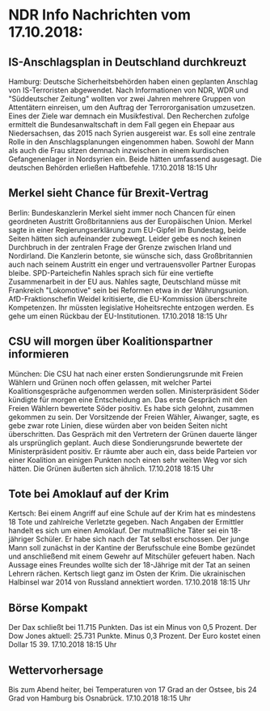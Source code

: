 # NDR Info Nachrichten vom 17.10.2018:


## IS-Anschlagsplan in Deutschland durchkreuzt
Hamburg: Deutsche Sicherheitsbehörden haben einen geplanten Anschlag von IS-Terroristen abgewendet. Nach Informationen von NDR, WDR und "Süddeutscher Zeitung" wollten vor zwei Jahren mehrere Gruppen von Attentätern einreisen, um den Auftrag der Terrororganisation umzusetzen. Eines der Ziele war demnach ein Musikfestival. Den Recherchen zufolge ermittelt die Bundesanwaltschaft in dem Fall gegen ein Ehepaar aus Niedersachsen, das 2015 nach Syrien ausgereist war. Es soll eine zentrale Rolle in den Anschlagsplanungen eingenommen haben. Sowohl der Mann als auch die Frau sitzen demnach inzwischen in einem kurdischen Gefangenenlager in Nordsyrien ein. Beide hätten umfassend ausgesagt. Die deutschen Behörden erließen Haftbefehle. 17.10.2018 18:15 Uhr 

## Merkel sieht Chance für Brexit-Vertrag
Berlin: Bundeskanzlerin Merkel sieht immer noch Chancen für einen geordneten Austritt Großbritanniens aus der Europäischen Union. Merkel sagte in einer Regierungserklärung zum EU-Gipfel im Bundestag, beide Seiten hätten sich aufeinander zubewegt. Leider gebe es noch keinen Durchbruch in der zentralen Frage der Grenze zwischen Irland und Nordirland. Die Kanzlerin betonte, sie wünsche sich, dass Großbritannien auch nach seinem Austritt ein enger und vertrauensvoller Partner Europas bleibe. SPD-Parteichefin Nahles sprach sich für eine vertiefte Zusammenarbeit in der EU aus. Nahles sagte, Deutschland müsse mit Frankreich "Lokomotive" sein bei Reformen etwa in der Währungsunion. AfD-Fraktionschefin Weidel kritisierte, die EU-Kommission überschreite Kompetenzen. Ihr müssten legislative Hoheitsrechte entzogen werden. Es gehe um einen Rückbau der EU-Institutionen. 17.10.2018 18:15 Uhr 

## CSU will morgen über Koalitionspartner informieren
München: Die CSU hat nach einer ersten Sondierungsrunde mit Freien Wählern und Grünen noch offen gelassen, mit welcher Partei Koalitionsgespräche aufgenommen werden sollen. Ministerpräsident Söder kündigte für morgen eine Entscheidung an. Das erste Gespräch mit den Freien Wählern bewertete Söder positiv. Es habe sich gelohnt, zusammen gekommen zu sein. Der Vorsitzende der Freien Wähler, Aiwanger, sagte, es gebe zwar rote Linien, diese würden aber von beiden Seiten nicht überschritten. Das Gespräch mit den Vertretern der Grünen dauerte länger als ursprünglich geplant. Auch diese Sondierungsrunde bewertete der Ministerpräsident positiv. Er räumte aber auch ein, dass beide Parteien vor einer Koalition an einigen Punkten noch einen sehr weiten Weg vor sich hätten. Die Grünen äußerten sich ähnlich. 17.10.2018 18:15 Uhr 

## Tote bei Amoklauf auf der Krim
Kertsch: Bei einem Angriff auf eine Schule auf der Krim hat es mindestens 18 Tote und zahlreiche Verletzte gegeben. Nach Angaben der Ermittler handelt es sich um einen Amoklauf. Der mutmaßliche Täter sei ein 18-jähriger Schüler. Er habe sich nach der Tat selbst erschossen. Der junge Mann soll zunächst in der Kantine der Berufsschule eine Bombe gezündet und anschließend mit einem Gewehr auf Mitschüler gefeuert haben. Nach Aussage eines Freundes wollte sich der 18-Jährige mit der Tat an seinen Lehrern rächen. Kertsch liegt ganz im Osten der Krim. Die ukrainischen Halbinsel war 2014 von Russland annektiert worden. 17.10.2018 18:15 Uhr 

## Börse Kompakt
Der Dax schließt bei 11.715 Punkten. Das ist ein Minus von 0,5 Prozent. Der Dow Jones aktuell: 25.731 Punkte. Minus 0,3 Prozent. Der Euro kostet einen Dollar 15 39. 17.10.2018 18:15 Uhr 

## Wettervorhersage
Bis zum Abend heiter, bei Temperaturen von 17 Grad an der Ostsee, bis 24 Grad von Hamburg bis  Osnabrück. 17.10.2018 18:15 Uhr 

